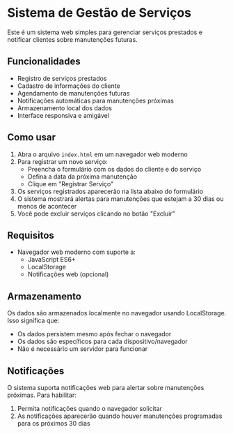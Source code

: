 # Sistema de Gestão de Serviços

Este é um sistema web simples para gerenciar serviços prestados e notificar clientes sobre manutenções futuras.

## Funcionalidades

- Registro de serviços prestados
- Cadastro de informações do cliente
- Agendamento de manutenções futuras
- Notificações automáticas para manutenções próximas
- Armazenamento local dos dados
- Interface responsiva e amigável

## Como usar

1. Abra o arquivo `index.html` em um navegador web moderno
2. Para registrar um novo serviço:
   - Preencha o formulário com os dados do cliente e do serviço
   - Defina a data da próxima manutenção
   - Clique em "Registrar Serviço"
3. Os serviços registrados aparecerão na lista abaixo do formulário
4. O sistema mostrará alertas para manutenções que estejam a 30 dias ou menos de acontecer
5. Você pode excluir serviços clicando no botão "Excluir"

## Requisitos

- Navegador web moderno com suporte a:
  - JavaScript ES6+
  - LocalStorage
  - Notificações web (opcional)

## Armazenamento

Os dados são armazenados localmente no navegador usando LocalStorage. Isso significa que:
- Os dados persistem mesmo após fechar o navegador
- Os dados são específicos para cada dispositivo/navegador
- Não é necessário um servidor para funcionar

## Notificações

O sistema suporta notificações web para alertar sobre manutenções próximas. Para habilitar:
1. Permita notificações quando o navegador solicitar
2. As notificações aparecerão quando houver manutenções programadas para os próximos 30 dias 